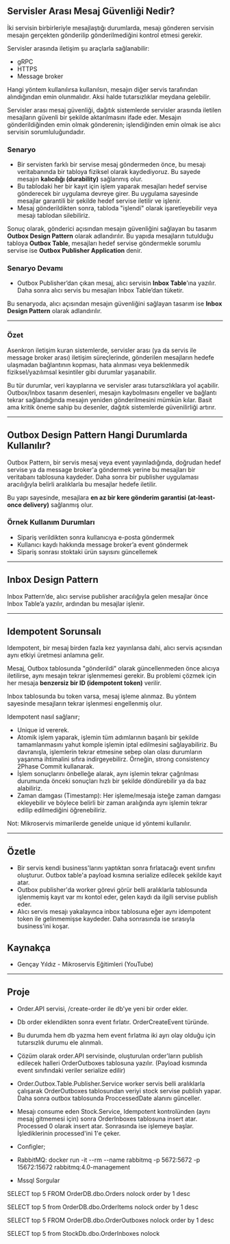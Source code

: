 ## Servisler Arası Mesaj Güvenliği Nedir?

İki servisin birbirleriyle mesajlaştığı durumlarda, mesajı gönderen servisin mesajın gerçekten gönderilip gönderilmediğini kontrol etmesi gerekir.

Servisler arasında iletişim şu araçlarla sağlanabilir:

- gRPC
- HTTPS
- Message broker

Hangi yöntem kullanılırsa kullanılsın, mesajın diğer servis tarafından alındığından emin olunmalıdır. Aksi halde tutarsızlıklar meydana gelebilir.

Servisler arası mesaj güvenliği, dağıtık sistemlerde servisler arasında iletilen mesajların güvenli bir şekilde aktarılmasını ifade eder. Mesajın gönderildiğinden emin olmak gönderenin; işlendiğinden emin olmak ise alıcı servisin sorumluluğundadır.

### Senaryo

- Bir servisten farklı bir servise mesaj göndermeden önce, bu mesajı veritabanında bir tabloya fiziksel olarak kaydediyoruz. Bu sayede mesajın **kalıcılığı (durability)** sağlanmış olur.
- Bu tablodaki her bir kayıt için işlem yaparak mesajları hedef servise gönderecek bir uygulama devreye girer. Bu uygulama sayesinde mesajlar garantili bir şekilde hedef servise iletilir ve işlenir.
- Mesaj gönderildikten sonra, tabloda "işlendi" olarak işaretleyebilir veya mesajı tablodan silebiliriz.

Sonuç olarak, gönderici açısından mesajın güvenliğini sağlayan bu tasarım **Outbox Design Pattern** olarak adlandırılır. Bu yapıda mesajların tutulduğu tabloya **Outbox Table**, mesajları hedef servise göndermekle sorumlu servise ise **Outbox Publisher Application** denir.

### Senaryo Devamı

- Outbox Publisher’dan çıkan mesaj, alıcı servisin **Inbox Table**’ına yazılır. Daha sonra alıcı servis bu mesajları Inbox Table’dan tüketir.

Bu senaryoda, alıcı açısından mesajın güvenliğini sağlayan tasarım ise **Inbox Design Pattern** olarak adlandırılır.

---

### Özet

Asenkron iletişim kuran sistemlerde, servisler arası (ya da servis ile message broker arası) iletişim süreçlerinde, gönderilen mesajların hedefe ulaşmadan bağlantının kopması, hata alınması veya beklenmedik fiziksel/yazılımsal kesintiler gibi durumlar yaşanabilir.

Bu tür durumlar, veri kayıplarına ve servisler arası tutarsızlıklara yol açabilir. Outbox/Inbox tasarım desenleri, mesajın kaybolmasını engeller ve bağlantı tekrar sağlandığında mesajın yeniden gönderilmesini mümkün kılar. Basit ama kritik öneme sahip bu desenler, dağıtık sistemlerde güvenilirliği artırır.

---

## Outbox Design Pattern Hangi Durumlarda Kullanılır?

Outbox Pattern, bir servis mesaj veya event yayınladığında, doğrudan hedef servise ya da message broker'a göndermek yerine bu mesajları bir veritabanı tablosuna kaydeder. Daha sonra bir publisher uygulaması aracılığıyla belirli aralıklarla bu mesajlar hedefe iletilir.

Bu yapı sayesinde, mesajlara **en az bir kere gönderim garantisi (at-least-once delivery)** sağlanmış olur.

### Örnek Kullanım Durumları

- Sipariş verildikten sonra kullanıcıya e-posta göndermek
- Kullanıcı kaydı hakkında message broker’a event göndermek
- Sipariş sonrası stoktaki ürün sayısını güncellemek

---

## Inbox Design Pattern

Inbox Pattern’de, alıcı servise publisher aracılığıyla gelen mesajlar önce Inbox Table’a yazılır, ardından bu mesajlar işlenir.

---

## Idempotent Sorunsalı

Idempotent, bir mesaj birden fazla kez yayınlansa dahi, alıcı servis açısından aynı etkiyi üretmesi anlamına gelir.

Mesaj, Outbox tablosunda "gönderildi" olarak güncellenmeden önce alıcıya iletilirse, aynı mesajın tekrar işlenmemesi gerekir. Bu problemi çözmek için her mesaja **benzersiz bir ID (idempotent token)** verilir.

Inbox tablosunda bu token varsa, mesaj işleme alınmaz. Bu yöntem sayesinde mesajların tekrar işlenmesi engellenmiş olur.

Idempotent nasıl sağlanır;

- Unique id vererek.
- Atomik işlem yaparak, işlemin tüm adımlarının başarılı bir şekilde tamamlanmasını yahut komple işlemin iptal edilmesini sağlayabiliriz. Bu davranışla, işlemlerin tekrar etmesine sebep olan olası durumların yaşanma ihtimalini sıfıra indirgeyebilirz. Örneğin, strong consistency 2Phase Commit kullanarak.
- İşlem sonuçlarını önbelleğe alarak, aynı işlemin tekrar çağrılması durumunda önceki sonuçları hızlı bir şekilde döndürebilir ya da baz alabiliriz.
- Zaman damgası (Timestamp): Her işleme/mesaja isteğe zaman damgası ekleyebilir ve böylece belirli bir zaman aralığında aynı işlemin tekrar edilip edilmediğini öğrenebiliriz.

Not: Mikroservis mimarilerde genelde unique id yöntemi kullanılır.

---

## Özetle

- Bir servis kendi business'larını yaptıktan sonra fırlatacağı event sınıfını oluşturur. Outbox table'a payload kısmına serialize edilecek şekilde kayıt atar.
- Outbox publisher'da worker görevi görür belli aralıklarla tablosunda işlenmemiş kayıt var mı kontol eder, gelen kaydı da ilgili servise publish eder.
- Alıcı servis mesajı yakalayınca inbox tablosuna eğer aynı idempotent token ile gelinmemişse kaydeder. Daha sonrasında ise sırasıyla business'ini koşar.

## Kaynakça

- Gençay Yıldız - Mikroservis Eğitimleri (YouTube)

---

## Proje

- Order.API servisi, /create-order ile db'ye yeni bir order ekler.
- Db order eklendikten sonra event fırlatır. OrderCreateEvent türünde.
- Bu durumda hem db yazma hem event fırlatma iki ayrı olay olduğu için tutarsızlık durumu ele alınmalı.
- Çözüm olarak order.API servisinde, oluşturulan order'ların publish edilecek halleri OrderOutboxes tablosuna yazılır. (Payload kısmında event sınıfındaki veriler serialize edilir)
- Order.Outbox.Table.Publisher.Service worker servis belli aralıklarla çalışarak OrderOutboxes tablosundan veriyi stock servise publish yapar. Daha sonra outbox tablosunda ProccessedDate alanını günceller.
- Mesajı consume eden Stock.Service, Idempotent kontrolünden (aynı mesaj gitmemesi için) sonra OrderInboxes tablosuna insert atar. Processed 0 olarak insert atar. Sonrasında ise işlemeye başlar. İşlediklerinin processed'ini 1'e çeker.

- Configler;
- RabbitMQ: docker run -it --rm --name rabbitmq -p 5672:5672 -p 15672:15672 rabbitmq:4.0-management

- Mssql Sorgular

SELECT top 5 FROM OrderDB.dbo.Orders nolock order by 1 desc

SELECT top 5 from OrderDB.dbo.OrderItems nolock order by 1 desc

SELECT top 5 FROM OrderDB.dbo.OrderOutboxes nolock order by 1 desc

SELECT top 5 from StockDb.dbo.OrderInboxes nolock
